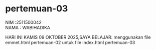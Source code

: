 # pertemuan-03

NIM :2511500042<br>
NAMA : WABIHADIKA<br>

HARI INI KAMIS 09 OKTOBER 2025,SAYA BELAJAR:
<OI>
  <Ii>menggunakan file emmet.html pertemuan-02 untuk file index.html pertemuan-03</Ii>
</oI>  